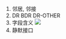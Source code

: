 1. 邻居, 邻接
2. DR BDR DR-OTHER
3. 字段含义 
![](C:\Users\Cxuejia\Pictures\tmp\Snipaste_2022-11-13_18-52-12.png)
4. 静默接口